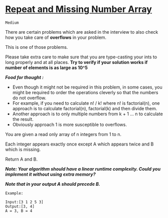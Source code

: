 # [Repeat and Missing Number Array](https://www.interviewbit.com/problems/repeat-and-missing-number-array/)

`Medium`

There are certain problems which are asked in the interview to also check how you take care of __overflows__ in your problem.

This is one of those problems.

Please take extra care to make sure that you are type-casting your ints to long properly and at all places. __Try to verify if your solution works if number of elements is as large as 10^5__

___Food for thought :___

- Even though it might not be required in this problem, in some cases, you might be required to order the operations cleverly so that the numbers do not overflow.
- For example, if you need to calculate n! / k! where n! is factorial(n), one approach is to calculate factorial(n), factorial(k) and then divide them.
- Another approach is to only multiple numbers from k + 1 ... n to calculate the result.
- Obviously approach 1 is more susceptible to overflows.

You are given a read only array of n integers from 1 to n.

Each integer appears exactly once except A which appears twice and B which is missing.

Return A and B.

___Note: Your algorithm should have a linear runtime complexity. Could you implement it without using extra memory?___

___Note that in your output A should precede B.___
```
Example:

Input:[3 1 2 5 3] 
Output:[3, 4] 
A = 3, B = 4
```